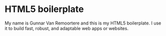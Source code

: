 # HTML5 boilerplate
My name is Gunnar Van Remoortere and this is my HTML5 boilerplate. I use it to build fast, robust, and adaptable
web apps or websites.
